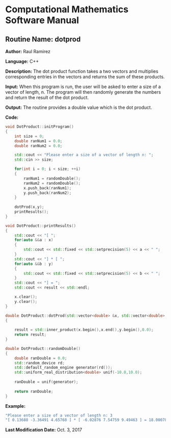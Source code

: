 # Computational Mathematics Software Manual

## **Routine Name:** dotprod

**Author:** Raul Ramirez

**Language:** C++

**Description:** The dot product function takes a two vectors and multiplies corresponding entries in the vectors and returns the sum of these products. 

**Input:**  When this program is run, the user will be asked to enter a size of a vector of length, n. The program
will then randomly generate the numbers and return the result of the dot product. 

**Output:** The routine provides a double value which is the dot product.


**Code:**
```C++
void DotProduct::initProgram()
{
	int size = 0;
	double ranNum1 = 0.0;
	double ranNum2 = 0.0;

	std::cout << "Please enter a size of a vector of length n: ";
	std::cin >> size;

	for(int i = 0; i < size; ++i)
	{
		ranNum1 = randomDouble();
		ranNum2 = randomDouble();
		x.push_back(ranNum1);
		y.push_back(ranNum2);
	}
	
	dotProd(x,y);	
	printResults();
}

void DotProduct::printResults()
{
	std::cout << "[ ";
	for(auto &&a : x)
	{
		std::cout << std::fixed << std::setprecision(5) << a << " ";
	}
	std::cout << "] * [ ";
	for(auto &&b : y)
	{
		std::cout << std::fixed << std::setprecision(5) << b << " ";
	}
	std::cout << "] = "; 
	std::cout << result << std::endl;

	x.clear();
	y.clear();	
}

double DotProduct::dotProd(std::vector<double> &x, std::vector<double> &y)
{
	
	result = std::inner_product(x.begin(),x.end(),y.begin(),0.0);
	return result;
}

double DotProduct::randomDouble()
{
	double ranDouble = 0.0;
	std::random_device rd;
	std::default_random_engine generator(rd());
	std::uniform_real_distribution<double> unif(-10.0,10.0);
	
	ranDouble = unif(generator);
	
	return ranDouble;	
}
```

**Example:**
```C++
"Please enter a size of a vector of length n: 3
"[ 0.13688 -3.36491 4.65768 ] * [ -6.02876 7.54759 9.49463 ] = 18.00078"
```

**Last Modification Date:** Oct. 3, 2017
